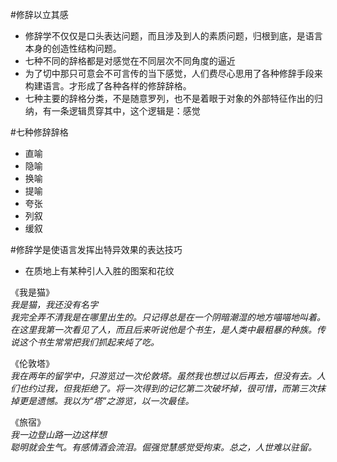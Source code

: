 #修辞以立其感  

 * 修辞学不仅仅是口头表达问题，而且涉及到人的素质问题，归根到底，是语言本身的创造性结构问题。  
 * 七种不同的辞格都是对感觉在不同层次不同角度的逼近
 * 为了切中那只可意会不可言传的当下感觉，人们费尽心思用了各种修辞手段来构建语言。才形成了各种各样的修辞辞格。
 * 七种主要的辞格分类，不是随意罗列，也不是着眼于对象的外部特征作出的归纳，有一条逻辑贯穿其中，这个逻辑是：感觉  
 
#七种修辞辞格  

 * 直喻
 * 隐喻
 * 换喻
 * 提喻
 * 夸张
 * 列叙
 * 缓叙

#修辞学是使语言发挥出特异效果的表达技巧  

 * 在质地上有某种引人入胜的图案和花纹  

《我是猫》  
*我是猫，我还没有名字*  
*我完全弄不清我是在哪里出生的。只记得总是在一个阴暗潮湿的地方喵喵地叫着。在这里我第一次看见了人，而且后来听说他是个书生，是人类中最粗暴的种族。传说这个书生常常把我们抓起来炖了吃。*

《伦敦塔》  
*我在两年的留学中，只游览过一次伦敦塔。虽然我也想过以后再去，但没有去。人们也约过我，但我拒绝了。将一次得到的记忆第二次破坏掉，很可惜，而第三次抹掉更是遗憾。我以为“塔”之游览，以一次最佳。*  

《旅宿》  
 *我一边登山路一边这样想*  
 *聪明就会生气。有感情酒会流泪。倔强觉慧感觉受拘束。总之，人世难以驻留。*  

